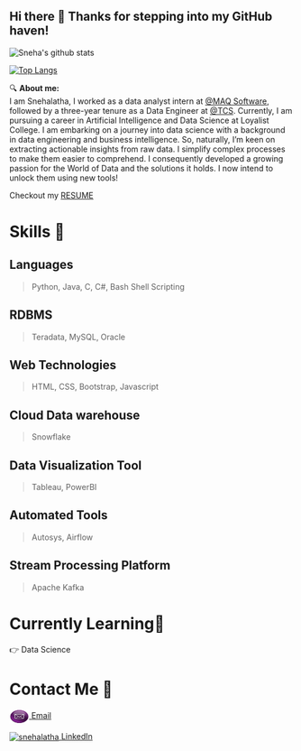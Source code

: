 ## Hi there 👋 Thanks for stepping into my GitHub haven!

![Sneha's github stats](https://github-readme-stats.vercel.app/api?username=snehalathatuniki&show_icons=true&theme=gotham&hide=issues,stars&count_private=true)

[![Top Langs](https://github-readme-stats.vercel.app/api/top-langs/?username=snehalathatuniki&layout=compact)](https://github.com/snehalathatuniki/github-readme-stats)

🔍 __About me:__  
I am Snehalatha, I worked as a data analyst intern at [@MAQ Software](https://maqsoftware.com/), followed by a three-year tenure as a Data Engineer at [@TCS](https://www.tcs.com/). Currently, I am pursuing a career in Artificial Intelligence and Data Science at Loyalist College.  I am embarking on a journey into data science with a background in data engineering and business intelligence. So, naturally, I’m keen on extracting actionable insights from raw data.  I simplify complex processes to make them easier to comprehend. I consequently developed a growing passion for the World of Data and the solutions it holds.  I now intend to unlock them using new tools!

Checkout my [RESUME](https://github.com/snehalathatuniki/snehalathatuniki.github.io/blob/master/pdf/Resume.pdf)

# Skills 🌟
## Languages
> Python, Java, C, C#, Bash Shell Scripting

## RDBMS
> Teradata, MySQL, Oracle

## Web Technologies
> HTML, CSS, Bootstrap, Javascript

## Cloud Data warehouse
> Snowflake

## Data Visualization Tool
> Tableau, PowerBI

## Automated Tools
> Autosys, Airflow

## Stream Processing Platform
> Apache Kafka

# Currently Learning🎯

👉 Data Science

# Contact Me 📱
<a href="mailto:sneha.vps888@gmail.com" target="blank"><img align="center" src="https://github.com/snehalathatuniki/snehalathatuniki.github.io/blob/master/images/Email.png?raw=true" alt="sneha.vps888@gmail.com" height="25" width="35" /> [Email](mailto:sneha.vps888@gmail.com)

<a href="https://www.linkedin.com/in/snehalatha-tuniki/" target="blank"><img align="center" src="https://icon-library.com/images/linkedin-icon-eps/linkedin-icon-eps-29.jpg" alt="snehalatha" height="25" width="25" /> [LinkedIn](https://www.linkedin.com/in/snehalatha-tuniki/)

<!--
**snehalathatuniki/snehalathatuniki** is a ✨ _special_ ✨ repository because its `README.md` (this file) appears on your GitHub profile.

Here are some ideas to get you started:

- 🔭 I’m currently working on ...
- 🌱 I’m currently learning ...
- 👯 I’m looking to collaborate on ...
- 🤔 I’m looking for help with ...
- 💬 Ask me about ...
- 📫 How to reach me: ...
- 😄 Pronouns: ...
- ⚡ Fun fact: ...
-->
